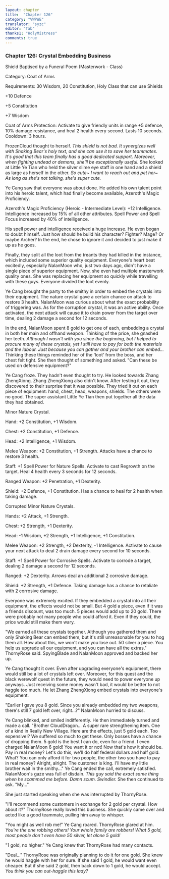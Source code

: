 ```yaml
---
layout: chapter
title:  "Chapter 126"
category: "VWPWE"
translator: "syzc"
editor: "Tab"
thanks1: "HolyMistress"
comments: true
---
```


### Chapter 126: Crystal Embedding Business

Shield Baptised by a Funeral Poem (Masterwork - Class)

Category: Coat of Arms

Requirements: 30 Wisdom, 20 Constitution, Holy Class that can use Shields

+10 Defence

+5 Constitution

+7 Wisdom

Coat of Arms Protection: Activate to give friendly units in range +5 defence, 10% damage resistance, and heal 2 health every second. Lasts 10 seconds. Cooldown: 3 hours.

FrozenCloud thought to herself. *This shield is not bad. It synergizes well with Shaking Bear's holy text, and she can use it to save her teammates. It's good that this team finally has a good dedicated support. Moreover, when fighting undead or demons, she'll be exceptionally useful.* She looked at Little Ye Tian who held the silver slime eye staff in one hand and a shield as large as herself in the other. *So cute~ I want to reach out and pet her~ As long as she's not talking, she's super cute.*

Ye Cang saw that everyone was about done. He added his own talent point into his heroic talent, which had finally become available, Azeroth's Magic Proficiency. 

Azeroth's Magic Proficiency (Heroic - Intermediate Level): +12 Intelligence. Intelligence increased by 15% of all other attributes. Spell Power and Spell Focus increased by 40% of intelligence.

His spell power and intelligence received a huge increase. He even began to doubt himself. Just how should he build his character? Fighter? Mage? Or maybe Archer? In the end, he chose to ignore it and decided to just make it up as he goes.

Finally, they split all the loot from the treants they had killed in the instance, which included some superior quality equipment. Everyone's heart beat excitedly, especially NalanMoon who, just two days ago, didn't have a single piece of superior equipment. Now, she even had multiple masterwork quality ones. She was replacing her equipment so quickly while travelling with these guys. Everyone divided the loot evenly.

Ye Cang brought the party to the smithy in order to embed the crystals into their equipment. The nature crystal gave a certain chance on attack to restore 3 health. NalanMoon was curious about what the exact probability of triggering was. As for the corruption crystal, it was an active ability. Once activated, the next attack will cause it to drain power from the target over time, dealing 2 damage a second for 12 seconds.

In the end, NalanMoon spent 8 gold to get one of each, embedding a crystal in both her main and offhand weapon. Thinking of the price, she gnashed her teeth. *Although I wasn't with you since the beginning, but I helped to procure many of these crystals, yet I still have to pay for both the materials and the labour. Just because you can gather and your brother can embed...* Thinking these things reminded her of the 'loot' from the boss, and her chest felt tight. She then thought of something and asked. "Can these be used on defensive equipment?"

Ye Cang froze. They hadn't even thought to try. He looked towards Zhang ZhengXiong. Zhang ZhengXiong also didn't know. After testing it out, they discovered to their surprise that it was possible. They tried it out on each piece of equipment: hand, chest, head, weapons, shields. The others were no good. The super assistant Little Ye Tian then put together all the data they had obtained.

Minor Nature Crystal.

Hand: +2 Constitution, +1 Wisdom.

Chest: +2 Constitution, +1 Defence.

Head: +2 Intelligence, +1 Wisdom.

Melee Weapon: +2 Constitution, +1 Strength. Attacks have a chance to restore 3 health.

Staff: +1 Spell Power for Nature Spells. Activate to cast Regrowth on the target. Heal 4 health every 3 seconds for 12 seconds.

Ranged Weapon: +2 Penetration, +1 Dexterity.

Shield: +2 Defence, +1 Constitution. Has a chance to heal for 2 health when taking damage.

Corrupted Minor Nature Crystals.

Hands: +2 Attack, +1 Strength.

Chest: +2 Strength, +1 Dexterity.

Head: -1 Wisdom, +2 Strength, +1 Intelligence, +1 Constitution.

Melee Weapon: +2 Strength, +2 Dexterity, -1 Intelligence. Activate to cause your next attack to deal 2 drain damage every second for 10 seconds.

Staff: +1 Spell Power for Corrosive Spells. Activate to corrode a target, dealing 2 damage a second for 12 seconds.

Ranged: +2 Dexterity. Arrows deal an additional 2 corrosive damage.

Shield: +2 Strength, +1 Defence. Taking damage has a chance to retaliate with 2 corrosive damage.

Everyone was extremely excited. If they embedded a crystal into all their equipment, the effects would not be small. But 4 gold a piece, even if it was a friends discount, was too much. 5 pieces would add up to 20 gold. There were probably not many people who could afford it. Even if they could, the price would still make them wary.

"We earned all these crystals together. Although you gathered them and only Shaking Bear can embed them, but it's still unreasonable for you to hog them all. How about this, we won't make you lose out. 50 silver a piece. You help us upgrade all our equipment, and you can have all the extras." ThornyRose said. SpyingBlade and NalanMoon approved and backed her up.

Ye Cang thought it over. Even after upgrading everyone's equipment, there would still be a lot of crystals left over. Moreover, for this quest and the black werewolf quest in the future, they would need to power everyone up anyways. Just receiving some money wasn't bad, it would be better to not haggle too much. He let Zhang ZhengXiong embed crystals into everyone's equipment. 

"Earlier I gave you 8 gold. Since you already embedded my two weapons, there's still 7 gold left over, right...?" NalanMoon hurried to discuss. 

Ye Cang blinked, and smiled indifferently. He then immediately turned and made a call. "Brother CloudDragon... A super rare strengthening item. One of a kind in Really New Village. Here are the effects, just 5 gold each. Too expensive!? We suffered so much to get these. Only bosses have a chance of dropping them. 5 gold is the best I can do, even for a friend. I even charged NalanMoon 6 gold! You want it or not! Now that's how it should be. Pay in real money? Let's do this, we'll do half federal dollars and half gold. What? You can only afford it for two people, the other two you have to pay in real money? Alright, alright. The customer is king. I'll have my little brother wait in the smithy..." Ye Cang ended the call, extremely satisfied. NalanMoon's gaze was full of disdain. *This guy said the exact same thing when he scammed me before. Damn scum. Swindler.* She then continued to ask. "My..."

She just started speaking when she was interrupted by ThornyRose.

"I'll recommend some customers in exchange for 2 gold per crystal. How about it?" ThornyRose really loved this business. She quickly came over and acted like a good teammate, pulling him away to whisper.

"You might as well rob me!" Ye Cang roared. ThornyRose glared at him. *You're the one robbing others! Your whole family are robbers! What 5 gold, most people don't even have 50 silver, let alone 5 gold!*

"1 gold, no higher." Ye Cang knew that ThornyRose had many contacts.

"Deal..." ThornyRose was originally planning to do it for one gold. She knew he would haggle with her for sure. If she said 1 gold, he would want even cheaper. But if she said 2 gold, then back down to 1 gold, he would accept. *You think you can out-haggle this lady?*
